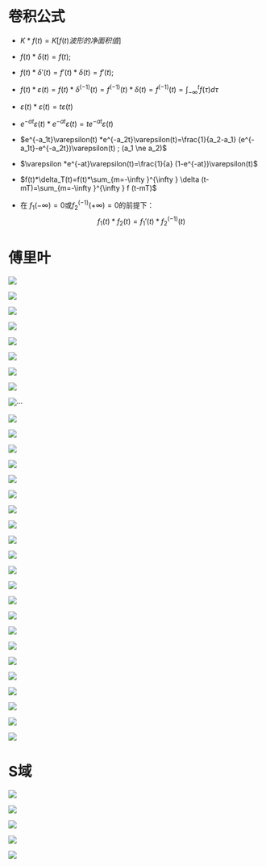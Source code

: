 
# 卷积公式

- $K*f(t)=K[f(t)波形的净面积值]$

- $f(t)*\delta(t)=f(t);$

- $f(t)*\delta'(t)=f'(t)*\delta(t)=f'(t);$

- $f(t)*\varepsilon(t)=f(t)*\delta^{(-1)}(t)=f^{(-1)}(t)*\delta(t)=f^{(-1)}(t)=\int_{-\infty}^{t}f(\tau)d\tau$

- $\varepsilon(t)*\varepsilon(t)=t\varepsilon(t)$

- $e^{-at}\varepsilon(t)*e^{-at}\varepsilon(t)=te^{-at}\varepsilon(t)$

- $e^{-a_1t}\varepsilon(t) *e^{-a_2t}\varepsilon(t)=\frac{1}{a_2-a_1} (e^{-a_1t}-e^{-a_2t})\varepsilon(t)  ;  (a_1 \ne  a_2)$

- $\varepsilon *e^{-at}\varepsilon(t)=\frac{1}{a} (1-e^{-at})\varepsilon(t)$

- $f(t)*\delta_T(t)=f(t)*\sum_{m=-\infty }^{\infty } \delta (t-mT)=\sum_{m=-\infty }^{\infty } f (t-mT)$

- 在 $f_1(-\infty)=0$或$f_2^{(-1)}(+\infty)=0$的前提下：
    $$
    f_1(t)*f_2(t)=f_1'(t)*f_2^{(-1)}(t)
    $$


# 傅里叶

![](汇总记录.assets/2024-12-19-14-34-42-image.png)

![](汇总记录.assets/2024-12-19-14-38-24-image.png)

![](汇总记录.assets/2024-12-19-14-38-33-image.png)

![](汇总记录.assets/2024-12-19-14-39-48-image.png)

![](汇总记录.assets/2024-12-19-14-50-57-image.png)

![](汇总记录.assets/2024-12-19-14-51-20-image.png)

![](汇总记录.assets/2024-12-19-15-01-34-image.png)

![](汇总记录.assets/2024-12-19-15-04-26-image.png)

![](汇总记录.assets/2024-12-19-15-15-45-image.png)···

![](汇总记录.assets/2024-12-19-15-16-06-image.png)

![](汇总记录.assets/2024-12-19-15-16-26-image.png)

![](汇总记录.assets/2024-12-19-15-17-50-image.png)

![](汇总记录.assets/2024-12-19-15-18-01-image.png)

![](汇总记录.assets/2024-12-19-15-18-12-image.png)

![](汇总记录.assets/2024-12-19-15-18-36-image.png)

![](汇总记录.assets/2024-12-19-15-18-49-image.png)

![](汇总记录.assets/2024-12-19-15-19-45-image.png)

![](汇总记录.assets/2024-12-19-15-20-39-image.png)

![](汇总记录.assets/2024-12-19-15-59-31-image.png)

![](汇总记录.assets/2024-12-19-16-00-05-image.png)

![](汇总记录.assets/2024-12-19-16-34-06-image.png)

![](汇总记录.assets/2024-12-19-16-32-56-image.png)

![](汇总记录.assets/2024-12-19-15-58-32-image.png)

![](汇总记录.assets/2024-12-19-16-00-37-image.png)

![](汇总记录.assets/2024-12-19-16-00-49-image.png)

![](汇总记录.assets/2024-12-19-16-03-48-image.png)

![](汇总记录.assets/2024-12-19-16-07-19-image.png)

![](汇总记录.assets/2024-12-19-16-07-26-image.png)

![](汇总记录.assets/2024-12-19-16-09-32-image.png)

![](汇总记录.assets/2024-12-19-16-09-46-image.png)

![](汇总记录.assets/2024-12-19-16-09-55-image.png)

# S域

![](D:\project\SmileX\SmileX-Note\src\语言方向\嵌入式研发\工程信号与系统\工程信号与系统-1.1双边拉普拉斯变换的定义.assets\2024-12-09-16-40-29-image.png)

![](D:\project\SmileX\SmileX-Note\src\语言方向\嵌入式研发\工程信号与系统\工程信号与系统-1.1双边拉普拉斯变换的定义.assets\2024-12-09-17-03-22-image.png)

![](汇总记录.assets/2024-12-19-20-20-15-image.png)

![](汇总记录.assets/2024-12-19-20-19-59-image.png)

![](汇总记录.assets/2024-12-19-20-19-46-image.png)
